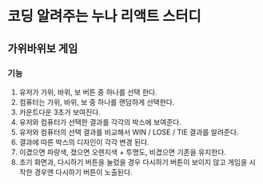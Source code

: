 # 코딩 알려주는 누나 리액트 스터디

## 가위바위보 게임

### 기능

1. 유저가 가위, 바위, 보 버튼 중 하나를 선택 한다.
2. 컴퓨터는 가위, 바위, 보 중 하나를 랜덤하게 선택한다.
3. 카운트다운 3초가 보여진다.
4. 유저와 컴퓨터가 선택한 결과를 각각의 박스에 보여준다.
5. 유저와 컴퓨터의 선택 결과를 비교해서 WIN / LOSE / TIE 결과를 알려준다.
6. 결과에 따른 박스의 디자인이 각각 변경 된다.
7. 이겼으면 파랑색, 졌으면 오렌지색 + 투명도, 비겼으면 기존을 유지한다.
8. 초기 화면과, 다시하기 버튼을 눌렀을 경우 다시하기 버튼이 보이지 않고 게임을 시작한 경우엔 다시하기 버튼이 노출된다.

<!-- # React + Vite

This template provides a minimal setup to get React working in Vite with HMR and some ESLint rules.

Currently, two official plugins are available:

- [@vitejs/plugin-react](https://github.com/vitejs/vite-plugin-react/blob/main/packages/plugin-react) uses [Babel](https://babeljs.io/) (or [oxc](https://oxc.rs) when used in [rolldown-vite](https://vite.dev/guide/rolldown)) for Fast Refresh
- [@vitejs/plugin-react-swc](https://github.com/vitejs/vite-plugin-react/blob/main/packages/plugin-react-swc) uses [SWC](https://swc.rs/) for Fast Refresh

## React Compiler

The React Compiler is not enabled on this template because of its impact on dev & build performances. To add it, see [this documentation](https://react.dev/learn/react-compiler/installation).

## Expanding the ESLint configuration

If you are developing a production application, we recommend using TypeScript with type-aware lint rules enabled. Check out the [TS template](https://github.com/vitejs/vite/tree/main/packages/create-vite/template-react-ts) for information on how to integrate TypeScript and [`typescript-eslint`](https://typescript-eslint.io) in your project. -->
